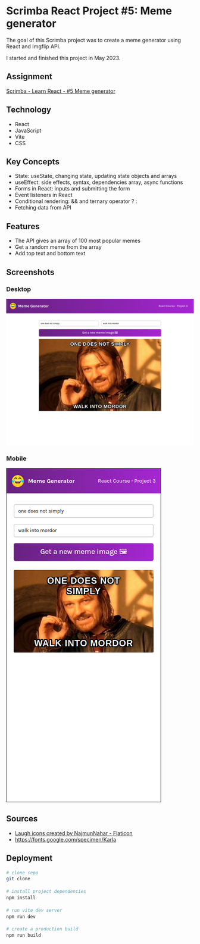# Scrimba React Project #5: Meme generator

The goal of this Scrimba project was to create a meme generator using React and Imgflip API.

I started and finished this project in May 2023.

## Assignment

[Scrimba - Learn React - #5 Meme generator](https://scrimba.com/learn/learnreact)

## Technology

- React
- JavaScript
- Vite
- CSS

## Key Concepts

- State: useState, changing state, updating state objects and arrays
- useEffect: side effects, syntax, dependencies array, async functions
- Forms in React: inputs and submitting the form
- Event listeners in React
- Conditional rendering: && and ternary operator ? :
- Fetching data from API

## Features

- The API gives an array of 100 most popular memes
- Get a random meme from the array
- Add top text and bottom text

## Screenshots

### Desktop

![Desktop Screenshot](screenshots/desktop.png)

### Mobile

![Mobile Screenshot](screenshots/mobile.png)

## Sources

- <a href="https://www.flaticon.com/free-icons/laugh" title="laugh icons">Laugh icons created by NajmunNahar - Flaticon</a>
- https://fonts.google.com/specimen/Karla

## Deployment

```bash
# clone repo
git clone

# install project dependencies
npm install

# run vite dev server
npm run dev

# create a production build
npm run build
```
